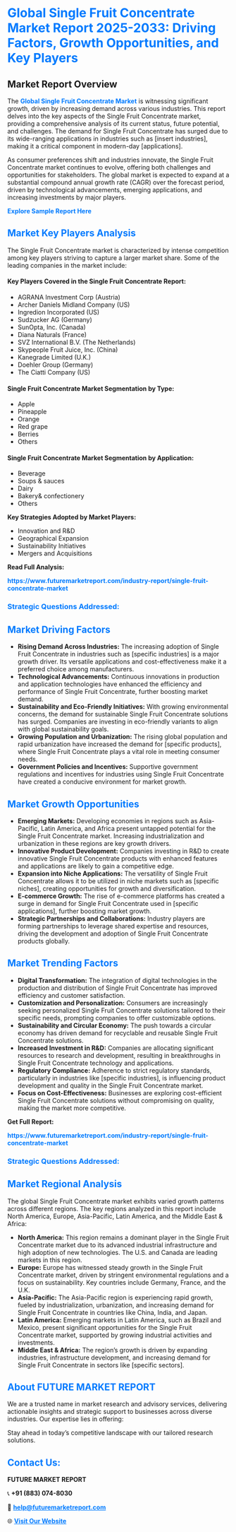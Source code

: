 <h1 style="color: #007BFF;">Global Single Fruit Concentrate Market Report 2025-2033: Driving Factors, Growth Opportunities, and Key Players</h1>

<section id="overview">
<h2>Market Report Overview</h2>
<p>The <a href="https://www.futuremarketreport.com/industry-report/single-fruit-concentrate-market" style="color: #007BFF; text-decoration: none;"><strong>Global Single Fruit Concentrate Market</strong></a> is witnessing significant growth, driven by increasing demand across various industries. This report delves into the key aspects of the Single Fruit Concentrate market, providing a comprehensive analysis of its current status, future potential, and challenges. The demand for Single Fruit Concentrate has surged due to its wide-ranging applications in industries such as [insert industries], making it a critical component in modern-day [applications].</p>
<p>As consumer preferences shift and industries innovate, the Single Fruit Concentrate market continues to evolve, offering both challenges and opportunities for stakeholders. The global market is expected to expand at a substantial compound annual growth rate (CAGR) over the forecast period, driven by technological advancements, emerging applications, and increasing investments by major players.</p>
</section>

<section id="overview">
<p><a href="https://www.futuremarketreport.com/request-sample/reportId=54687" style="color: #007BFF; text-decoration: none;"><strong>Explore Sample Report Here</strong></a></p>
</section>

<section id="key-players">
<h2 style="color: #007BFF;">Market Key Players Analysis</h2>
<p>The Single Fruit Concentrate market is characterized by intense competition among key players striving to capture a larger market share. Some of the leading companies in the market include:</p>
<h4>Key Players Covered in the Single Fruit Concentrate Report:</h4>
<ul><li>AGRANA Investment Corp (Austria)</li><li>Archer Daniels Midland Company (US)</li><li>Ingredion Incorporated (US)</li><li>Sudzucker AG (Germany)</li><li>SunOpta, Inc. (Canada)</li><li>Diana Naturals (France)</li><li>SVZ International B.V. (The Netherlands)</li><li>Skypeople Fruit Juice, Inc. (China)</li><li>Kanegrade Limited (U.K.)</li><li>Doehler Group (Germany)</li><li>The Ciatti Company (US)</li></ul>
<h4>Single Fruit Concentrate Market Segmentation by Type:</h4>
<ul><li>Apple</li><li>Pineapple</li><li>Orange</li><li>Red grape</li><li>Berries</li><li>Others</li></ul>

<h4>Single Fruit Concentrate Market Segmentation by Application:</h4>
<ul><li>Beverage</li><li>Soups &amp; sauces</li><li>Dairy</li><li>Bakery&amp; confectionery</li><li>Others</li></ul>
<p><strong>Key Strategies Adopted by Market Players:</strong></p>
<ul>
<li>Innovation and R&D</li>
<li>Geographical Expansion</li>
<li>Sustainability Initiatives</li>
<li>Mergers and Acquisitions</li>
</ul>
</section>

<section>
<p><strong>Read Full Analysis: </strong></p><a href="https://www.futuremarketreport.com/industry-report/single-fruit-concentrate-market" style="color: #007BFF; text-decoration: none;"><strong>https://www.futuremarketreport.com/industry-report/single-fruit-concentrate-market</strong></a>
<h3 style="color: #007BFF;">Strategic Questions Addressed:</h3>
</section>

<section id="driving-factors">
<h2 style="color: #007BFF;">Market Driving Factors</h2>
<ul>
<li><strong>Rising Demand Across Industries:</strong> The increasing adoption of Single Fruit Concentrate in industries such as [specific industries] is a major growth driver. Its versatile applications and cost-effectiveness make it a preferred choice among manufacturers.</li>
<li><strong>Technological Advancements:</strong> Continuous innovations in production and application technologies have enhanced the efficiency and performance of Single Fruit Concentrate, further boosting market demand.</li>
<li><strong>Sustainability and Eco-Friendly Initiatives:</strong> With growing environmental concerns, the demand for sustainable Single Fruit Concentrate solutions has surged. Companies are investing in eco-friendly variants to align with global sustainability goals.</li>
<li><strong>Growing Population and Urbanization:</strong> The rising global population and rapid urbanization have increased the demand for [specific products], where Single Fruit Concentrate plays a vital role in meeting consumer needs.</li>
<li><strong>Government Policies and Incentives:</strong> Supportive government regulations and incentives for industries using Single Fruit Concentrate have created a conducive environment for market growth.</li>
</ul>
</section>

<section id="growth-opportunities">
<h2 style="color: #007BFF;">Market Growth Opportunities</h2>
<ul>
<li><strong>Emerging Markets:</strong> Developing economies in regions such as Asia-Pacific, Latin America, and Africa present untapped potential for the Single Fruit Concentrate market. Increasing industrialization and urbanization in these regions are key growth drivers.</li>
<li><strong>Innovative Product Development:</strong> Companies investing in R&D to create innovative Single Fruit Concentrate products with enhanced features and applications are likely to gain a competitive edge.</li>
<li><strong>Expansion into Niche Applications:</strong> The versatility of Single Fruit Concentrate allows it to be utilized in niche markets such as [specific niches], creating opportunities for growth and diversification.</li>
<li><strong>E-commerce Growth:</strong> The rise of e-commerce platforms has created a surge in demand for Single Fruit Concentrate used in [specific applications], further boosting market growth.</li>
<li><strong>Strategic Partnerships and Collaborations:</strong> Industry players are forming partnerships to leverage shared expertise and resources, driving the development and adoption of Single Fruit Concentrate products globally.</li>
</ul>
</section>

<section id="trending-factors">
<h2 style="color: #007BFF;">Market Trending Factors</h2>
<ul>
<li><strong>Digital Transformation:</strong> The integration of digital technologies in the production and distribution of Single Fruit Concentrate has improved efficiency and customer satisfaction.</li>
<li><strong>Customization and Personalization:</strong> Consumers are increasingly seeking personalized Single Fruit Concentrate solutions tailored to their specific needs, prompting companies to offer customizable options.</li>
<li><strong>Sustainability and Circular Economy:</strong> The push towards a circular economy has driven demand for recyclable and reusable Single Fruit Concentrate solutions.</li>
<li><strong>Increased Investment in R&D:</strong> Companies are allocating significant resources to research and development, resulting in breakthroughs in Single Fruit Concentrate technology and applications.</li>
<li><strong>Regulatory Compliance:</strong> Adherence to strict regulatory standards, particularly in industries like [specific industries], is influencing product development and quality in the Single Fruit Concentrate market.</li>
<li><strong>Focus on Cost-Effectiveness:</strong> Businesses are exploring cost-efficient Single Fruit Concentrate solutions without compromising on quality, making the market more competitive.</li>
</ul>
</section>

<section>
<p><strong>Get Full Report: </strong></p><a href="https://www.futuremarketreport.com/industry-report/single-fruit-concentrate-market" style="color: #007BFF; text-decoration: none;"><strong>https://www.futuremarketreport.com/industry-report/single-fruit-concentrate-market</strong></a>
<h3 style="color: #007BFF;">Strategic Questions Addressed:</h3>
</section>


<section id="regional-analysis">
<h2 style="color: #007BFF;">Market Regional Analysis</h2>
<p>The global Single Fruit Concentrate market exhibits varied growth patterns across different regions. The key regions analyzed in this report include North America, Europe, Asia-Pacific, Latin America, and the Middle East & Africa:</p>
<ul>
<li><strong>North America:</strong> This region remains a dominant player in the Single Fruit Concentrate market due to its advanced industrial infrastructure and high adoption of new technologies. The U.S. and Canada are leading markets in this region.</li>
<li><strong>Europe:</strong> Europe has witnessed steady growth in the Single Fruit Concentrate market, driven by stringent environmental regulations and a focus on sustainability. Key countries include Germany, France, and the U.K.</li>
<li><strong>Asia-Pacific:</strong> The Asia-Pacific region is experiencing rapid growth, fueled by industrialization, urbanization, and increasing demand for Single Fruit Concentrate in countries like China, India, and Japan.</li>
<li><strong>Latin America:</strong> Emerging markets in Latin America, such as Brazil and Mexico, present significant opportunities for the Single Fruit Concentrate market, supported by growing industrial activities and investments.</li>
<li><strong>Middle East & Africa:</strong> The region’s growth is driven by expanding industries, infrastructure development, and increasing demand for Single Fruit Concentrate in sectors like [specific sectors].</li>
</ul>
</section>

<footer>
<h2 style="color: #007BFF;">About FUTURE MARKET REPORT</h2>
<p>We are a trusted name in market research and advisory services, delivering actionable insights and strategic support to businesses across diverse industries. Our expertise lies in offering:</p>

<p>Stay ahead in today’s competitive landscape with our tailored research solutions.</p>

<h2 style="color: #007BFF;">Contact Us:</h2>
<p><strong>FUTURE MARKET REPORT</strong></p>
<p>📞 <strong>+91 (883) 074-8030</strong></p>
<p>📧 <strong><a href="mailto:help@futuremarketreport.com" style="color: #007BFF;">help@futuremarketreport.com</a></strong></p>
<p>🌐 <strong><a href="https://www.futuremarketreport.com/" style="color: #007BFF;">Visit Our Website</a></strong></p>
</footer>